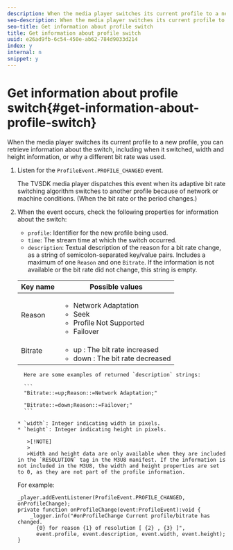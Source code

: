 ```yaml
---
description: When the media player switches its current profile to a new profile, you can retrieve information about the switch, including when it switched, width and height information, or why a different bit rate was used.
seo-description: When the media player switches its current profile to a new profile, you can retrieve information about the switch, including when it switched, width and height information, or why a different bit rate was used.
seo-title: Get information about profile switch
title: Get information about profile switch
uuid: e26ad9fb-6c54-450e-ab62-784d9033d214
index: y
internal: n
snippet: y
---
```


# Get information about profile switch{#get-information-about-profile-switch}

When the media player switches its current profile to a new profile, you can retrieve information about the switch, including when it switched, width and height information, or why a different bit rate was used.

1. Listen for the `ProfileEvent.PROFILE_CHANGED` event.

   The TVSDK media player dispatches this event when its adaptive bit rate switching algorithm switches to another profile because of network or machine conditions. (When the bit rate or the period changes.)
1. When the event occurs, check the following properties for information about the switch:

    * `profile`: Identifier for the new profile being used. 
    * `time`: The stream time at which the switch occurred. 
    * `description`: Textual description of the reason for a bit rate change, as a string of semicolon-separated key/value pairs. Includes a maximum of one `Reason` and one `Bitrate`. If the information is not available or the bit rate did not change, this string is empty.     
    
    <table id="table_E400FD9C57FF40CBAC14AF6847CD8301"> 
 <thead> 
  <tr> 
   <th colname="col1" class="entry"> Key name </th> 
   <th colname="col2" class="entry"> Possible values </th> 
  </tr> 
 </thead>
 <tbody> 
  <tr> 
   <td colname="col1"> <span class="codeph"> Reason </span> </td> 
   <td colname="col2"> 
    <ul id="ul_37DDE3F297634ED6B47DF5D73F969369"> 
     <li id="li_E374B029E1AF40689D70A9D30E057C5B">Network Adaptation </li> 
     <li id="li_753862EEF1C9474EA8E20C89F5EF5D8D">Seek </li> 
     <li id="li_EC14923F92CF4D11A47928A8D2DE6D8B">Profile Not Supported </li> 
     <li id="li_695AB4A89C9D4833AF6D8B6424FC912B">Failover </li> 
    </ul> </td> 
  </tr> 
  <tr> 
   <td colname="col1"> <span class="codeph"> Bitrate </span> </td> 
   <td colname="col2"> 
    <ul id="ul_1B49BD90A91147359712E1AFD8877E23"> 
     <li id="li_1C8E593C65D34742B14A8D0EAD43E0A9"> <span class="codeph"> up </span>: The bit rate increased </li> 
     <li id="li_B1A00E3985A849B6855E15CF70D79BB8"> <span class="codeph"> down </span>: The bit rate decreased </li> 
    </ul> </td> 
  </tr> 
 </tbody> 
</table>    
    
      Here are some examples of returned `description` strings:     
    
      ```    
      "Bitrate::=up;Reason::=Network Adaptation;" 
       
      "Bitrate::=down;Reason::=Failover;"
      ```

    * `width`: Integer indicating width in pixels. 
    * `height`: Integer indicating height in pixels.

       >[!NOTE]
       >
       >Width and height data are only available when they are included in the `RESOLUTION` tag in the M3U8 manifest. If the information is not included in the M3U8, the width and height properties are set to 0, as they are not part of the profile information.

<a id="example_A713D420AE2E4E3CB7B78C6BC732BE90"></a>

For example: 

```
_player.addEventListener(ProfileEvent.PROFILE_CHANGED, onProfileChange); 
private function onProfileChange(event:ProfileEvent):void { 
    _logger.info("#onProfileChange Current profile/bitrate has changed.  
      {0} for reason {1} of resolution [ {2} , {3} ]",  
      event.profile, event.description, event.width, event.height); 
}
```

